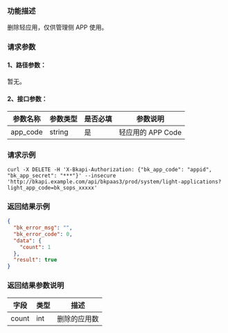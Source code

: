 ### 功能描述

删除轻应用，仅供管理侧 APP 使用。

### 请求参数

#### 1、路径参数：
暂无。

#### 2、接口参数：

| 参数名称 | 参数类型 | 是否必填 | 参数说明          |
| -------- | -------- | -------- | ----------------- |
| app_code | string   | 是       | 轻应用的 APP Code |

### 请求示例
```
curl -X DELETE -H 'X-Bkapi-Authorization: {"bk_app_code": "appid", "bk_app_secret": "***"}' --insecure 'http://bkapi.example.com/api/bkpaas3/prod/system/light-applications?light_app_code=bk_sops_xxxxx'
```

### 返回结果示例

```json
{
  "bk_error_msg": "",
  "bk_error_code": 0,
  "data": {
    "count": 1
  },
  "result": true
}
```

### 返回结果参数说明

| 字段         | 类型   | 描述              |
| ------------ | ------ | ----------------- |
| count        | int    | 删除的应用数      |